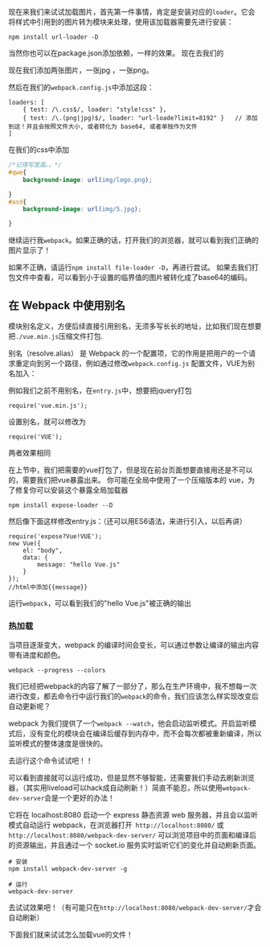 现在来我们来试试加载图片，首先第一件事情，肯定是安装对应的`loader`。它会将样式中引用到的图片转为模块来处理，使用该加载器需要先进行安装：
```
npm install url-loader -D
```
当然你也可以在package.json添加依赖，一样的效果。
现在去我们的

现在我们添加两张图片，一张jpg
，一张png。

然后在我们的`webpack.config.js`中添加这段：
```
loaders: [
    { test: /\.css$/, loader: "style!css" },
    { test: /\.(png|jpg)$/, loader: "url-loade?limit=8192" }   // 添加到这！并且会按照文件大小, 或者转化为 base64, 或者单独作为文件
]
```


在我们的css中添加

```css
/*记得写宽高。。*/
#qwe{
    background-image: url(img/logo.png);

}
#asd{
    background-image: url(img/5.jpg);

}
```

继续运行我`webpack`。如果正确的话，打开我们的浏览器，就可以看到我们正确的图片显示了！

如果不正确，请运行`npm install file-loader -D`，再进行尝试。
如果去我们打包文件中查看，可以看到小于设置的临界值的图片被转化成了base64的编码。


## 在 Webpack 中使用别名
模块别名定义，方便后续直接引用别名，无须多写长长的地址，比如我们现在想要把`./vue.min.js`压缩文件打包.

别名（resolve.alias） 是 Webpack 的一个配置项，它的作用是把用户的一个请求重定向到另一个路径，例如通过修改`webpack.config.js` 配置文件，VUE为别名加入：

例如我们之前不用别名，在`entry.js`中，想要把jquery打包
```
require('vue.min.js');
```
设置别名，就可以修改为
```
require('VUE');
```
两者效果相同

在上节中，我们把需要的vue打包了，但是现在前台页面想要直接用还是不可以的，需要我们把vue暴露出来。
你可能在全局中使用了一个压缩版本的 vue，为了修复你可以安装这个暴露全局加载器
```
npm install expose-loader --D
```
然后像下面这样修改entry.js：（还可以用ES6语法，来进行引入，以后再讲）
```
require('expose?Vue!VUE');
new Vue({
    el: "body",
    data: {
        message: "hello Vue.js"
    }
});
//html中添加{{message}}
```
运行`webpack`，可以看到我们的"hello Vue.js"被正确的输出

### 热加载

当项目逐渐变大，webpack 的编译时间会变长，可以通过参数让编译的输出内容带有进度和颜色。
```
webpack --progress --colors
```
我们已经把webpack的内容了解了一部分了，那么在生产环境中，我不想每一次进行改变，都去命令行中运行我们的`webpack`的命令，我们应该怎么样实现改变后自动更新呢？

webpack 为我们提供了一个`webpack --watch`，他会启动监听模式。开启监听模式后，没有变化的模块会在编译后缓存到内存中，而不会每次都被重新编译，所以监听模式的整体速度是很快的。

去运行这个命令试试吧！！

可以看到直接就可以运行成功，但是显然不够智能，还需要我们手动去刷新浏览器，（其实用liveload可以hack成自动刷新！）简直不能忍，所以使用`webpack-dev-server`会是一个更好的办法！

它将在 localhost:8080 启动一个 express 静态资源 web 服务器，并且会以监听模式自动运行 webpack，在浏览器打开` http://localhost:8080/` 或 `http://localhost:8080/webpack-dev-server/` 可以浏览项目中的页面和编译后的资源输出，并且通过一个 socket.io 服务实时监听它们的变化并自动刷新页面。

```
# 安装
npm install webpack-dev-server -g

# 运行
webpack-dev-server
```
去试试效果吧！（有可能只在`http://localhost:8080/webpack-dev-server/`才会自动刷新）

下面我们就来试试怎么加载vue的文件！
